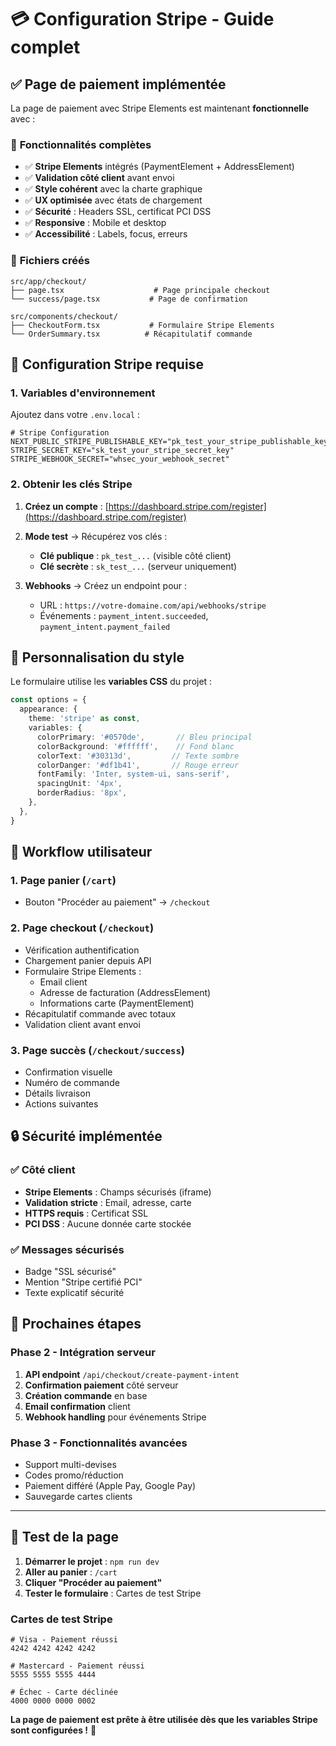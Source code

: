 # 💳 Configuration Stripe - Guide complet

## ✅ Page de paiement implémentée

La page de paiement avec Stripe Elements est maintenant **fonctionnelle** avec :

### 🎯 **Fonctionnalités complètes**
- ✅ **Stripe Elements** intégrés (PaymentElement + AddressElement)
- ✅ **Validation côté client** avant envoi
- ✅ **Style cohérent** avec la charte graphique
- ✅ **UX optimisée** avec états de chargement
- ✅ **Sécurité** : Headers SSL, certificat PCI DSS
- ✅ **Responsive** : Mobile et desktop
- ✅ **Accessibilité** : Labels, focus, erreurs

### 📁 **Fichiers créés**
```
src/app/checkout/
├── page.tsx                    # Page principale checkout
└── success/page.tsx           # Page de confirmation

src/components/checkout/
├── CheckoutForm.tsx           # Formulaire Stripe Elements
└── OrderSummary.tsx          # Récapitulatif commande
```

## 🔧 Configuration Stripe requise

### **1. Variables d'environnement**
Ajoutez dans votre `.env.local` :

```env
# Stripe Configuration
NEXT_PUBLIC_STRIPE_PUBLISHABLE_KEY="pk_test_your_stripe_publishable_key"
STRIPE_SECRET_KEY="sk_test_your_stripe_secret_key"
STRIPE_WEBHOOK_SECRET="whsec_your_webhook_secret"
```

### **2. Obtenir les clés Stripe**

1. **Créez un compte** : [https://dashboard.stripe.com/register](https://dashboard.stripe.com/register)

2. **Mode test** → Récupérez vos clés :
   - **Clé publique** : `pk_test_...` (visible côté client)
   - **Clé secrète** : `sk_test_...` (serveur uniquement)

3. **Webhooks** → Créez un endpoint pour :
   - URL : `https://votre-domaine.com/api/webhooks/stripe`
   - Événements : `payment_intent.succeeded`, `payment_intent.payment_failed`

## 🎨 Personnalisation du style

Le formulaire utilise les **variables CSS** du projet :

```typescript
const options = {
  appearance: {
    theme: 'stripe' as const,
    variables: {
      colorPrimary: '#0570de',       // Bleu principal
      colorBackground: '#ffffff',    // Fond blanc
      colorText: '#30313d',         // Texte sombre
      colorDanger: '#df1b41',       // Rouge erreur
      fontFamily: 'Inter, system-ui, sans-serif',
      spacingUnit: '4px',
      borderRadius: '8px',
    },
  },
}
```

## 🚀 Workflow utilisateur

### **1. Page panier (`/cart`)**
- Bouton "Procéder au paiement" → `/checkout`

### **2. Page checkout (`/checkout`)**
- Vérification authentification
- Chargement panier depuis API
- Formulaire Stripe Elements :
  - Email client
  - Adresse de facturation (AddressElement)
  - Informations carte (PaymentElement)
- Récapitulatif commande avec totaux
- Validation client avant envoi

### **3. Page succès (`/checkout/success`)**
- Confirmation visuelle
- Numéro de commande
- Détails livraison
- Actions suivantes

## 🔒 Sécurité implémentée

### **✅ Côté client**
- **Stripe Elements** : Champs sécurisés (iframe)
- **Validation stricte** : Email, adresse, carte
- **HTTPS requis** : Certificat SSL
- **PCI DSS** : Aucune donnée carte stockée

### **✅ Messages sécurisés**
- Badge "SSL sécurisé"
- Mention "Stripe certifié PCI"
- Texte explicatif sécurité

## 🎯 Prochaines étapes

### **Phase 2 - Intégration serveur**
1. **API endpoint** `/api/checkout/create-payment-intent`
2. **Confirmation paiement** côté serveur
3. **Création commande** en base
4. **Email confirmation** client
5. **Webhook handling** pour événements Stripe

### **Phase 3 - Fonctionnalités avancées**
- Support multi-devises
- Codes promo/réduction
- Paiement différé (Apple Pay, Google Pay)
- Sauvegarde cartes clients

---

## 🧪 Test de la page

1. **Démarrer le projet** : `npm run dev`
2. **Aller au panier** : `/cart`
3. **Cliquer "Procéder au paiement"**
4. **Tester le formulaire** : Cartes de test Stripe

### **Cartes de test Stripe**
```
# Visa - Paiement réussi
4242 4242 4242 4242

# Mastercard - Paiement réussi  
5555 5555 5555 4444

# Échec - Carte déclinée
4000 0000 0000 0002
```

**La page de paiement est prête à être utilisée dès que les variables Stripe sont configurées !** 🚀
